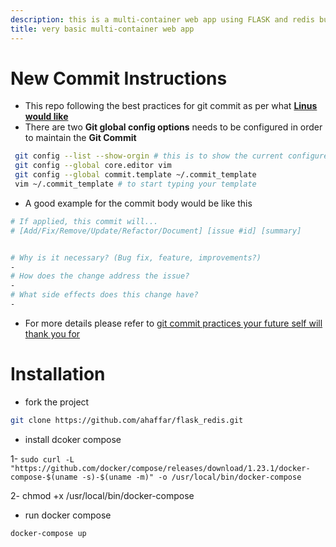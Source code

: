 ```yaml
---
description: this is a multi-container web app using FLASK and redis build with MIGHTY docker-compose
title: very basic multi-container web app
---
```


# New Commit Instructions
 - This repo following the best practices for git commit as per what [__Linus would like__][Linus repo]  
 - There are two __Git global config options__ needs to be configured in order to maintain the __Git Commit__
 ```bash
  git config --list --show-orgin # this is to show the current configured options
  git config --global core.editor vim
  git config --global commit.template ~/.commit_template
  vim ~/.commit_template # to start typing your template
 ```
 - A good example for the commit body would be like this
 ```bash
 # If applied, this commit will...
# [Add/Fix/Remove/Update/Refactor/Document] [issue #id] [summary]


# Why is it necessary? (Bug fix, feature, improvements?)
-
# How does the change address the issue? 
-
# What side effects does this change have?
-
 ```
 - For more details please refer to [git commit practices your future self will thank you for][dev]
# Installation
* fork the project
```bash
git clone https://github.com/ahaffar/flask_redis.git
```
* install dcoker compose

 1-  ```sudo curl -L "https://github.com/docker/compose/releases/download/1.23.1/docker-compose-$(uname -s)-$(uname -m)" -o /usr/local/bin/docker-compose```

 2-  chmod +x /usr/local/bin/docker-compose


* run docker compose
```
docker-compose up
```

[Linus repo]: https://github.com/torvalds/subsurface-for-dirk/commit/b6590150d68df528efd40c889ba6eea476b39873
[dev]: https://victoria.dev/verbose/git-commit-practices-your-future-self-will-thank-you-for/